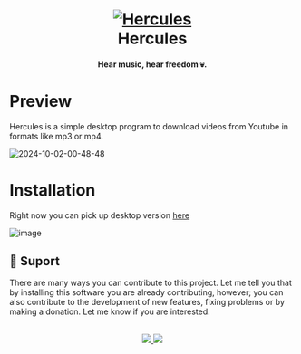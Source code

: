 <div align="center">
    <p>
    <h1>
      <a href="https://github.com/axl72/Hercules/releases/tag/v1.0.0">
        <img src="https://i.ibb.co/bbG1JSf/hercules.png" alt="Hercules" />
      </a>
      <br />
      Hercules
    </h1>
    <h4>Hear music, hear freedom 💀.</h4>
  </p>
</div>

# Preview 
Hercules is a simple desktop program to download videos from Youtube in formats like mp3 or mp4.

![2024-10-02-00-48-48](https://github.com/user-attachments/assets/59945592-1275-4d01-9ab8-35aa7c33397d)


# Installation

Right now you can pick up desktop version [here](https://github.com/axl72/Hercules/releases/tag/v1.0.0)

![image](https://github.com/user-attachments/assets/e70ff555-be2d-459e-8678-9c5d01b8c7b2)

<h2 style="text-align: left;">💝 Suport</h2>
There are many ways you can contribute to this project. Let me tell you that by installing this software you are already contributing, however; you can also contribute to the development of new features, fixing problems or by making a donation. Let me know if you are interested.

<br/>
<br/>
<p align="center">
    <a href="mailto:axell.bernabel72@gmail.com?subject=MCOC%20API%20Colaboration&body=Quiero%20colaborar%20porque...">
        <img src="https://img.shields.io/badge/Gmail-D14836?style=for-the-badge&logo=gmail&logoColor=white"/>
    </a>
    <a href="https://paypal.me/axlbernabel">
        <img src="https://img.shields.io/badge/PayPal-00457C?style=for-the-badge&logo=paypal&logoColor=white"/>
    </a>
</p>

